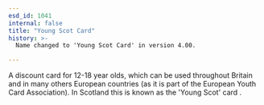 ```yaml
---
esd_id: 1041
internal: false
title: "Young Scot Card"
history: >-
  Name changed to 'Young Scot Card' in version 4.00.

---
```


A discount card for 12-18 year olds, which can be used throughout Britain and in many others European countries (as it is part of the European Youth Card Association).
In Scotland this is known as the 'Young Scot' card .

